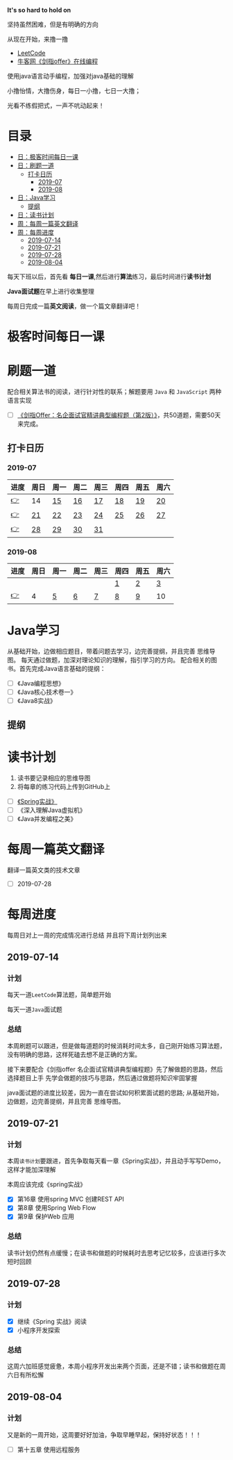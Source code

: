**It's so hard to hold on**

坚持虽然困难，但是有明确的方向

从现在开始，来撸一撸
- [LeetCode](https://leetcode-cn.com/problemset/all/)  
- [牛客网《剑指offer》在线编程](https://www.nowcoder.com/ta/coding-interviews?page=1)

使用java语言动手编程，加强对java基础的理解

小撸怡情，大撸伤身，每日一小撸，七日一大撸；

光看不练假把式，一声不吭动起来！

# 目录

- [日：极客时间每日一课](#极客时间每日一课)
- [日：刷题一道](#刷题一道)
    - [打卡日历](#打卡日历)
        - [2019-07](#2019-07)
        - [2019-08](#2019-08)
- [日：Java学习](#Java学习)
    - [提纲](#提纲)
- [日：读书计划](#读书计划)
- [周：每周一篇英文翻译](#每周一篇英文翻译)
- [周：每周进度](#每周进度)
    - [2019-07-14](#2019-07-14)
    - [2019-07-21](#2019-07-21)
    - [2019-07-28](#2019-07-28)
    - [2019-08-04](#2019-08-04)

每天下班以后，首先看 **每日一课**,然后进行**算法**练习，最后时间进行**读书计划**

**Java面试题**在早上进行收集整理

每周日完成一篇**英文阅读**，做一个篇文章翻译吧！

# 极客时间每日一课




# 刷题一道

配合相关算法书的阅读，进行针对性的联系；解题要用 `Java` 和 `JavaScript` 两种语言实现

- [ ] [《剑指Offer：名企面试官精讲典型编程题（第2版）》](https://www.edrawsoft.cn/viewer/public/s/9f93d311529311)，共50道题，需要50天来完成。

## 打卡日历

### 2019-07

|进度|周日|周一|周二|周三|周四|周五|周六|
|--|--|--|--|--|--|--|--|
|[:point_right:](#2019-07-14)|14|[15](http://note.youdao.com/noteshare?id=f90c565223c5d5e3d31f8bceb0de5130&sub=FD37678AE985437CA4849D05DC076DEF) | [16](http://note.youdao.com/noteshare?id=cb8684c9804057f30f76d959e6aecbf8&sub=E80474F5D5D440728D117958F6D567F8) | [17](http://note.youdao.com/noteshare?id=76ec8b127450ea81e496e681b6412245&sub=E16B0F5E386247138FF701430F437A69) | [18](http://note.youdao.com/noteshare?id=9a8916b56e02c4aa663c968f2ef46044&sub=FD97A6FF9A4C4DF28B287D69DB75A5E5) | [19](http://note.youdao.com/noteshare?id=67aae30edf0dbfb231204edc0131b3e8&sub=24CF40CDF2674F98807A7B00B1A9AE40) | [20](http://note.youdao.com/noteshare?id=ea6aa7e526d07c85063aae4f9445d52f&sub=E8FB6DF9953A4534BBEB0E151174691F) |
|[:point_right:](#2019-07-21)| [21](http://note.youdao.com/noteshare?id=140a5c580d6bb6826f0f50bd8e701560&sub=F04AA964C13348C2BEB6DA0752467CCB) |[22](http://note.youdao.com/noteshare?id=8f7a1732483878053ca08d7494300104&sub=A03D5AD6B9B048C89A1A97FBB3C990BE)|[23](http://note.youdao.com/noteshare?id=53849d90d97381c1a59742233b4ea55a&sub=668718C9DAB7495E80D49E0F89EA554D)|[24](https://note.youdao.com/ynoteshare1/index.html?id=80807165827634bb2fdf71da441015be&type=note)|[25](http://note.youdao.com/noteshare?id=a0f4f5290d08f69a1c966bd578e6f2bc&sub=6D23993407A04F008A3407832DDF6510)|[26](http://note.youdao.com/noteshare?id=94eedeaa94e7db1d0c9e019522fccf86&sub=F0B35519C281416ABF8A77825BEF03BC)|[27](http://note.youdao.com/noteshare?id=b7b92e92a64c81921d773f4d09147846&sub=DF5CC146FE8B4F4DBC47AFC297A2FCB2)|
|[:point_right:](#2019-07-28)| [28](http://note.youdao.com/noteshare?id=59807ba409195a89d8597e833070a5c5&sub=0F2A9D032D9E4B93885B583007EE5496) |[29](http://note.youdao.com/noteshare?id=4a6d6a125bd32c1499a59b6b86097e4f&sub=D60406641BA54CA087C167CDBCE3FD30) |[30](http://note.youdao.com/noteshare?id=ae70449d65718dda7c26365c219ba610&sub=F3FAEAFA3A424DA0AA996C55DFAF46A5)|[31](http://note.youdao.com/noteshare?id=f8f96c9c9e52722e05530ac2ff537854&sub=4B45C500CEEE4D9DBF29CDB3BD63F1E4)|  |  |　|

### 2019-08
 |进度|周日|周一|周二|周三|周四|周五|周六|
|--|--|--|--|--|--|--|--|
|  |  |  |  |  |[1](http://note.youdao.com/noteshare?id=c80f8a0bcd460557b42e53486a482515&sub=FAC25A9634EA4068BC2C09E2E9B95A29)|[2](http://note.youdao.com/noteshare?id=0ae791ba390a5ff5d40c1ca181b7d8fe&sub=C1D7F51FDF3A4D278E11C70575001D03)|[3](http://note.youdao.com/noteshare?id=a0483f109e785a92f5e419b56fc297a2&sub=42242D40166A4FFABA67430D399AFBB6)|
|[:point_right:](#2019-08-04)|4|[5](http://note.youdao.com/noteshare?id=978b5a97d3c4b4b5f2994d73f17a0c35&sub=7F57F92862DE41DC9314320BF6839EE3)|[6](http://note.youdao.com/noteshare?id=d24a8f3787341943840e79a64219944a&sub=CC4FBACE76694D09B77537EB880C9440)|[7](http://note.youdao.com/noteshare?id=4f113c38d2040e8956b5893afd5cf643&sub=0EF3BC9D1B5C47F6A10579506D199F77)|[8](http://note.youdao.com/noteshare?id=adcf7ca1902b2da446762c09cdf5b89a&sub=9FE80D7A55C74876953383B907B15FF3)|[9](http://note.youdao.com/noteshare?id=d8df14223d449f515e06f30a33e15626&sub=B909537D16D5497CA466253F0105DAA7)|10|


# Java学习

从基础开始，边做相应题目，带着问题去学习，边完善提纲，并且完善 思维导图。
每天通过做题，加深对理论知识的理解，指引学习的方向。
配合相关的图书。首先完成Java语言基础的提纲：

- [ ] 《Java编程思想》
- [ ] 《Java核心技术卷一》
- [ ] 《Java8实战》

## 提纲


# 读书计划

1. 读书要记录相应的思维导图
2. 将每章的练习代码上传到GitHub上

- [ ] [《Spring实战》](https://www.edrawsoft.cn/viewer/public/s/84190240076066)
- [ ] 《深入理解Java虚拟机》
- [ ] 《Java并发编程之美》

# 每周一篇英文翻译

翻译一篇英文类的技术文章

- [ ] 2019-07-28

# 每周进度

每周日对上一周的完成情况进行总结
并且将下周计划列出来

## 2019-07-14

### 计划

每天一道`LeetCode`算法题，简单题开始

每天一道`Java`面试题

### 总结

本周刷题可以跟进，但是做每道题的时候消耗时间太多，自己刚开始练习算法题，没有明确的思路，这样死磕去想不是正确的方案。

接下来要配合《剑指offer 名企面试官精讲典型编程题》先了解做题的思路，然后选择题目上手
先学会做题的技巧与思路，然后通过做题将知识牢固掌握

java面试题的进度比较差，因为一直在尝试如何积累面试题的思路;
从基础开始，边做题，边完善提纲，并且完善 思维导图。

## 2019-07-21

### 计划

本周`读书计划`要跟进，首先争取每天看一章《Spring实战》，并且动手写写Demo，这样才能加深理解

本周应该完成《spring实战》
- [X] 第16章 使用spring MVC 创建REST API
- [X] 第8章 使用Spring Web Flow
- [X] 第9章 保护Web 应用

### 总结

读书计划仍然有点缓慢；在读书和做题的时候耗时去思考记忆较多，应该进行多次短时回顾

## 2019-07-28

### 计划

- [X] 继续《Spring 实战》阅读
- [X] 小程序开发探索

### 总结

这周六加班感觉疲惫，本周小程序开发出来两个页面，还是不错；读书和做题在周六日有所松懈

## 2019-08-04

### 计划

又是新的一周开始，这周要好好加油，争取早睡早起，保持好状态！！！

- [ ] 第十五章 使用远程服务
